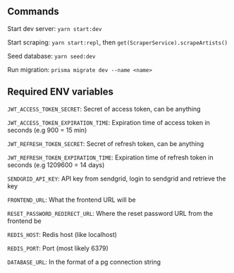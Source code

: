 ## Commands

Start dev server: `yarn start:dev`

Start scraping: `yarn start:repl`, then `get(ScraperService).scrapeArtists()`

Seed database: `yarn seed:dev`

Run migration: `prisma migrate dev --name <name>`

## Required ENV variables

`JWT_ACCESS_TOKEN_SECRET`: Secret of access token, can be anything

`JWT_ACCESS_TOKEN_EXPIRATION_TIME`: Expiration time of access token in seconds (e.g 900 = 15 min)


`JWT_REFRESH_TOKEN_SECRET`: Secret of refresh token, can be anything

`JWT_REFRESH_TOKEN_EXPIRATION_TIME`: Expiration time of refresh token in seconds (e.g 1209600 = 14 days)

`SENDGRID_API_KEY`: API key from sendgrid, login to sendgrid and retrieve the key

`FRONTEND_URL`: What the frontend URL will be

`RESET_PASSWORD_REDIRECT_URL`: Where the reset password URL from the frontend be

`REDIS_HOST`: Redis host (like localhost)

`REDIS_PORT`: Port (most likely 6379)

`DATABASE_URL`: In the format of a pg connection string
